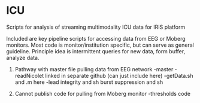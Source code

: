 # ICU
Scripts for analysis of streaming multimodality ICU data for IRIS platform

Included are key pipeline scripts for accessing data from EEG or Moberg monitors. Most code is monitor/institution specific, but can serve as general guideline. Principle idea is intermittent queries for new data, form buffer, analyze data.

1) Pathway with master file pulling data from EEG network
-master
-readNicolet linked in separate github (can just include here)
-getData.sh and .m here
-lead integrity and sh
burst suppression and sh


2) Cannot publish code for pulling from Moberg monitor
-thresholds code 


